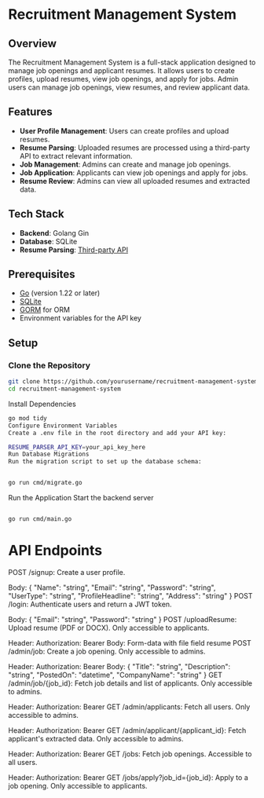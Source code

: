 # Recruitment Management System

## Overview

The Recruitment Management System is a full-stack application designed to manage job openings and applicant resumes. It allows users to create profiles, upload resumes, view job openings, and apply for jobs. Admin users can manage job openings, view resumes, and review applicant data.

## Features

- **User Profile Management**: Users can create profiles and upload resumes.
- **Resume Parsing**: Uploaded resumes are processed using a third-party API to extract relevant information.
- **Job Management**: Admins can create and manage job openings.
- **Job Application**: Applicants can view job openings and apply for jobs.
- **Resume Review**: Admins can view all uploaded resumes and extracted data.

## Tech Stack

- **Backend**: Golang Gin
- **Database**: SQLite
- **Resume Parsing**: [Third-party API](https://api.apilayer.com/resume_parser/upload)

## Prerequisites

- [Go](https://golang.org/doc/install) (version 1.22 or later)
- [SQLite](https://www.sqlite.org/download.html)
- [GORM](https://gorm.io/) for ORM
- Environment variables for the API key

## Setup

### Clone the Repository

```bash
git clone https://github.com/yourusername/recruitment-management-system.git
cd recruitment-management-system
```
Install Dependencies

```bash
go mod tidy
Configure Environment Variables
Create a .env file in the root directory and add your API key:
```


```bash
RESUME_PARSER_API_KEY=your_api_key_here
Run Database Migrations
Run the migration script to set up the database schema:
```

```bash

go run cmd/migrate.go
``` 
Run the Application
Start the backend server


```bash

go run cmd/main.go

```

# API Endpoints
POST /signup: Create a user profile.

Body: { "Name": "string", "Email": "string", "Password": "string", "UserType": "string", "ProfileHeadline": "string", "Address": "string" }
POST /login: Authenticate users and return a JWT token.

Body: { "Email": "string", "Password": "string" }
POST /uploadResume: Upload resume (PDF or DOCX). Only accessible to applicants.

Header: Authorization: Bearer <token>
Body: Form-data with file field resume
POST /admin/job: Create a job opening. Only accessible to admins.

Header: Authorization: Bearer <token>
Body: { "Title": "string", "Description": "string", "PostedOn": "datetime", "CompanyName": "string" }
GET /admin/job/{job_id}: Fetch job details and list of applicants. Only accessible to admins.

Header: Authorization: Bearer <token>
GET /admin/applicants: Fetch all users. Only accessible to admins.

Header: Authorization: Bearer <token>
GET /admin/applicant/{applicant_id}: Fetch applicant's extracted data. Only accessible to admins.

Header: Authorization: Bearer <token>
GET /jobs: Fetch job openings. Accessible to all users.

Header: Authorization: Bearer <token>
GET /jobs/apply?job_id={job_id}: Apply to a job opening. Only accessible to applicants.

